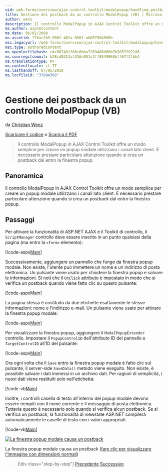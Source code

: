 ```yaml
---
uid: web-forms/overview/ajax-control-toolkit/modalpopup/handling-postbacks-from-a-modalpopup-vb
title: Gestione dei postback da un controllo ModalPopup (VB) | Microsoft Docs
author: wenz
description: Il controllo ModalPopup in AJAX Control Toolkit offre un modo semplice per creare un popup modale utilizzano i canali lato client. È necessario prestare particolare attenzione quando un pos...
ms.author: aspnetcontent
ms.date: 06/02/2008
ms.assetid: f70ac2b3-900f-40fa-858f-ab057904506b
msc.legacyurl: /web-forms/overview/ajax-control-toolkit/modalpopup/handling-postbacks-from-a-modalpopup-vb
msc.type: authoredcontent
ms.openlocfilehash: c4c067401f88c0bba7269406d08b7b3857f022d6
ms.sourcegitcommit: b28cd0313af316c051c2ff8549865bff67f2fbb4
ms.translationtype: MT
ms.contentlocale: it-IT
ms.lasthandoff: 07/05/2018
ms.locfileid: "37804368"
---
```

<a name="handling-postbacks-from-a-modalpopup-vb"></a>Gestione dei postback da un controllo ModalPopup (VB)
====================
da [Christian Wenz](https://github.com/wenz)

[Scaricare il codice](http://download.microsoft.com/download/2/4/0/24052038-f942-4336-905b-b60ae56f0dd5/ModalPopup3.vb.zip) o [Scarica il PDF](http://download.microsoft.com/download/b/6/a/b6ae89ee-df69-4c87-9bfb-ad1eb2b23373/modalpopup3VB.pdf)

> Il controllo ModalPopup in AJAX Control Toolkit offre un modo semplice per creare un popup modale utilizzano i canali lato client. È necessario prestare particolare attenzione quando si crea un postback dal entro la finestra popup.


## <a name="overview"></a>Panoramica

Il controllo ModalPopup in AJAX Control Toolkit offre un modo semplice per creare un popup modale utilizzano i canali lato client. È necessario prestare particolare attenzione quando si crea un postback dal entro la finestra popup.

## <a name="steps"></a>Passaggi

Per attivare la funzionalità di ASP.NET AJAX e il Toolkit di controllo, il `ScriptManager` controllo deve essere inserito in un punto qualsiasi della pagina (ma entro la `<form>` elemento):

[!code-aspx[Main](handling-postbacks-from-a-modalpopup-vb/samples/sample1.aspx)]

Successivamente, aggiungere un pannello che funge da finestra popup modale. Non esiste, l'utente può immettere un nome e un indirizzo di posta elettronica. Un pulsante viene usato per chiudere la finestra popup e salvare le informazioni. Si noti che il `OnClick` attributo è impostato in modo che si verifica un postback quando viene fatto clic su questo pulsante:

[!code-aspx[Main](handling-postbacks-from-a-modalpopup-vb/samples/sample2.aspx)]

La pagina stessa è costituito da due etichette esattamente le stesse informazioni: nome e l'indirizzo e-mail. Un pulsante viene usato per attivare la finestra popup modale:

[!code-aspx[Main](handling-postbacks-from-a-modalpopup-vb/samples/sample3.aspx)]

Per visualizzare la finestra popup, aggiungere il `ModalPopupExtender` controllo. Impostare il `PopupControlID` dell'attributo ID del pannello e `TargetControlID` all'ID del pulsante:

[!code-aspx[Main](handling-postbacks-from-a-modalpopup-vb/samples/sample4.aspx)]

Ora ogni volta che il `Save` entro la finestra popup modale è fatto clic sul pulsante, il server-side `SaveData()` metodo viene eseguito. Non esiste, è possibile salvare i dati immessi in un archivio dati. Per ragioni di semplicità, i nuovi dati viene restituiti solo nell'etichetta:

[!code-vb[Main](handling-postbacks-from-a-modalpopup-vb/samples/sample5.vb)]

Inoltre, i controlli casella di testo all'interno del popup modale devono essere riempiti con il nome corrente e il messaggio di posta elettronica. Tuttavia questo è necessario solo quando si verifica alcun postback. Se si verifica un postback, la funzionalità di viewstate ASP.NET compilerà automaticamente le caselle di testo con i valori appropriati.

[!code-vb[Main](handling-postbacks-from-a-modalpopup-vb/samples/sample6.vb)]


[![La finestra popup modale causa un postback](handling-postbacks-from-a-modalpopup-vb/_static/image2.png)](handling-postbacks-from-a-modalpopup-vb/_static/image1.png)

La finestra popup modale causa un postback ([fare clic per visualizzare l'immagine con dimensioni normali](handling-postbacks-from-a-modalpopup-vb/_static/image3.png))

> [!div class="step-by-step"]
> [Precedente](using-modalpopup-with-a-repeater-control-vb.md)
> [Successivo](positioning-a-modalpopup-vb.md)
